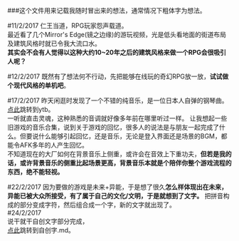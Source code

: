 ###这个文件用来记载我随时冒出来的想法，通常情况下粗体字为想法。

#11/2/2017
仁王当道，RPG玩家怨声载道。  
最近看了几个Mirror's Edge(镜之边缘)的游玩视频，光是低头看地面的街道布局及建筑风格时就已令我大流口水。  
**其实会不会有人觉得以这种大约10~20年之后的建筑风格来做一个RPG会很吸引人呢？**

#12/2/2017
既然有了想法何不行动，先把能够在线玩的奇幻RPG放一放，**试试做个现代风格的单机吧**。

#17/2/2017
昨天闲逛时发现了一个不错的纯音乐，是一位日本人自弹的钢琴曲。  
[点此](https://www.youtube.com/watch?v=u7Dex6cLX74)跳转到ytb。  
一听就直击灵魂，这种熟悉的音调就好像多年前在哪里听过一样。
让我想起一些旧游戏的音乐合集，说到关于游戏的回忆，很多人的说法是与朋友一起完成了什么。但要说什么能够引起回忆，还是音乐，无论是登入界面还是场景的BGM，都能令AFK多年的人产生回忆。  
不知道现在的大厂如何在背景音乐上侧重，或许会在音效上下重功夫，**但若是我的话，或许背景音乐的侧重比起场景更高，背景音乐本就是个陪伴你整个游戏流程的东西，绝不能轻视。**

#22/2/2017
因为要做的游戏是未来+异能，于是想了很久**怎么样体现出在未来，异能已被大众所接受，有了属于自己的文化/文明，于是就想到了文字。**
把拼音构成的部分变成字符，然后组合成一个字，新的文字就出现了。  
#24/2/2017  
说干就干自创文字部分完成，  
[点此](https://github.com/Ceplavia/ContentOfGameDesign/commit/a69b5347339f57ced31cc69f34b2b2095d74f66c?short_path=614c344#diff-614c344b5d16d9c432f97f70812c09ca)跳转到自创字.md。